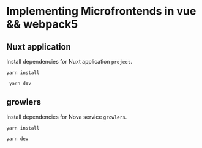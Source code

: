 # Implementing Microfrontends in vue && webpack5

## Nuxt application

Install dependencies for Nuxt application `project`.

```shell
yarn install
```

```shell
 yarn dev
```

## growlers

Install dependencies for Nova service `growlers`.

```shell
yarn install
```

```shell
yarn dev
```
